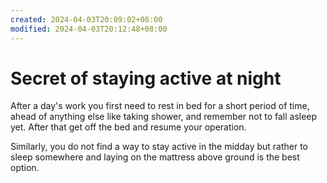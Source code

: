 ```yaml
---
created: 2024-04-03T20:09:02+08:00
modified: 2024-04-03T20:12:48+08:00
---
```


# Secret of staying active at night

After a day's work you first need to rest in bed for a short period of time, ahead of anything else like taking shower, and remember not to fall asleep yet. After that get off the bed and resume your operation.

Similarly, you do not find a way to stay active in the midday but rather to sleep somewhere and laying on the mattress above ground is the best option.
